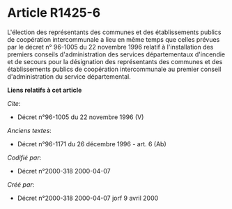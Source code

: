 # Article R1425-6

L'élection des représentants des communes et des établissements publics de coopération intercommunale a lieu en même temps
que celles prévues par le décret n° 96-1005 du 22 novembre 1996 relatif à l'installation des premiers conseils
d'administration des services départementaux d'incendie et de secours pour la désignation des représentants des communes et
des établissements publics de coopération intercommunale au premier conseil d'administration du service départemental.

**Liens relatifs à cet article**

_Cite_:

  - Décret n°96-1005 du 22 novembre 1996 (V)

_Anciens textes_:

  - Décret n°96-1171 du 26 décembre 1996 - art. 6 (Ab)

_Codifié par_:

  - Décret n°2000-318 2000-04-07

_Créé par_:

  - Décret n°2000-318 2000-04-07 jorf 9 avril 2000
